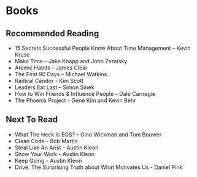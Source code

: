 # Books

## Recommended Reading
- 15 Secrets Successful People Know About Time Management – Kevin Kruse
- Make Time – Jake Knapp and John Zeratsky
- Atomic Habits - James Clear
- The First 90 Days – Michael Watkins
- Radical Candor - Kim Scott
- Leaders Eat Last – Simon Sinek
- How to Win Friends & Influence People – Dale Carnegie
- The Phoenix Project - Gene Kim and Kevin Behr

## Next To Read
- What The Heck Is EOS? - Gino Wickman and Tom Bouwer
- Clean Code - Bob Martin
- Steal Like An Arist - Austin Kleon
- Show Your Work - Austin Kleon
- Keep Going - Austin Kleon
- Drive: The Surprising Truth about What Motivates Us - Daniel Pink
